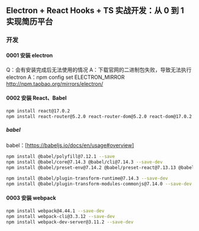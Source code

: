 ## Electron + React Hooks + TS 实战开发：从 0 到 1 实现简历平台

### 开发

#### 0001 安装 electron

Q：会有安装完成后无法使用的情况
A：下载官网的二进制包失败，导致无法执行 electron
A：npm config set ELECTRON_MIRROR http://npm.taobao.org/mirrors/electron/

#### 0002 安装 React、Babel

```bash
npm install react@17.0.2
npm install react-router@5.2.0 react-router-dom@5.2.0 react-dom@17.0.2
```

##### babel

babel：[https://babeljs.io/docs/en/usage#overview]

```bash
npm install @babel/polyfill@7.12.1 --save
npm install @babel/core@7.14.3 @babel/cli@7.14.3 --save-dev
npm install @babel/preset-env@7.14.2 @babel/preset-react@7.13.13 @babel/preset-typescript@7.13.0 --save-dev

npm install @babel/plugin-transform-runtime@7.14.3 --save-dev
npm install @babel/plugin-transform-modules-commonjs@7.14.0 --save-dev
```

#### 0003 安装 webpack

```bash
npm install webpack@4.44.1 --save-dev
npm install webpack-cli@3.3.12 --save-dev
npm install webpack-dev-server@3.11.2 --save-dev
```
